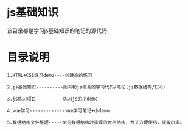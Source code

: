 # js基础知识
该目录都是学习js基础知识的笔记的源代码

# 目录说明

    1.HTML+CSS练习demo----纯静态的练习

    2.js基础知识----------所有和js相关的学习代码/笔记(js数据结构/ES6)

    3.js练习项目----------练习js的小demo

    4.vue学习-------------vue学习笔记+小demo

    5.数据结构文件整理-----学习数据结构时实现的常用结构，为了方便使用，提取出来。
